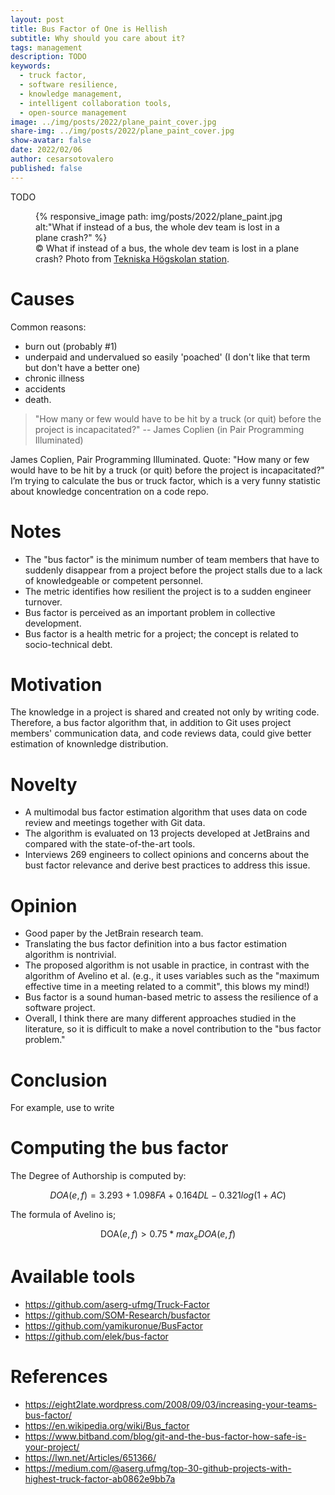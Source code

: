 ```yaml
---
layout: post
title: Bus Factor of One is Hellish
subtitle: Why should you care about it?
tags: management
description: TODO
keywords:
  - truck factor,
  - software resilience,
  - knowledge management,
  - intelligent collaboration tools,
  - open-source management 
image: ../img/posts/2022/plane_paint_cover.jpg
share-img: ../img/posts/2022/plane_paint_cover.jpg
show-avatar: false
date: 2022/02/06
author: cesarsotovalero
published: false
---
```


TODO

<figure class="jb_picture">
  {% responsive_image path: img/posts/2022/plane_paint.jpg alt:"What if instead of a bus, the whole dev team is lost in a plane crash?" %}
  <figcaption class="stroke"> 
    &#169; What if instead of a bus, the whole dev team is lost in a plane crash? Photo from <a href="https://goo.gl/maps/j8GC4KtHEXoKxLpB8">Tekniska Högskolan station</a>.
  </figcaption>
</figure>


# Causes
Common reasons:
- burn out (probably #1)
- underpaid and undervalued so easily 'poached' (I don't like that term but don't have a better one)
- chronic illness
- accidents
- death.

> "How many or few would have to be hit by a truck (or quit) before the project is incapacitated?" -- James Coplien (in Pair Programming Illuminated)

James Coplien, Pair Programming Illuminated. Quote: "How many or few would have to be hit by a truck (or quit) before the project is incapacitated?"
I’m trying to calculate the bus or truck factor, which is a very funny statistic about knowledge concentration on a code repo.

# Notes

- The "bus factor" is the minimum number of team members that have to suddenly disappear from a project before the project stalls due to a lack of knowledgeable or competent personnel.
- The metric identifies how resilient the project is to a sudden engineer turnover.
- Bus factor is perceived as an important problem in collective development.
- Bus factor is a health metric for a project; the concept is related to socio-technical debt.

# Motivation

The knowledge in a project is shared and created not only by writing code.
Therefore, a bus factor algorithm that, in addition to Git uses project members' communication data, and code reviews data, could give better estimation of knownledge distribution.

# Novelty

- A multimodal bus factor estimation algorithm that uses data on code review and meetings together with Git data.
- The algorithm is evaluated on 13 projects developed at JetBrains and compared with the state-of-the-art tools.
- Interviews 269 engineers to collect opinions and concerns about the bust factor relevance and derive best practices to address this issue.

# Opinion

- Good paper by the JetBrain research team.
- Translating the bus factor definition into a bus factor estimation algorithm is nontrivial.
- The proposed algorithm is not usable in practice, in contrast with the algorithm of Avelino et al. (e.g., it uses variables such as the "maximum effective time in a meeting related to a commit", this blows my mind!)
- Bus factor is a sound human-based metric to assess the resilience of a software project.
- Overall, I think there are many different approaches studied in the literature, so it is difficult to make a novel contribution to the "bus factor problem."


# Conclusion

For example, use  to write


# Computing the bus factor 

The Degree of Authorship is computed by:

$$DOA(e,f) = 3.293 + 1.098FA + 0.164DL − 0.321 log(1 + AC)$$


The formula of Avelino is;

$$\text{DOA}(e, f ) > 0.75 * max_{e} DOA(e, f)$$

# Available tools

- https://github.com/aserg-ufmg/Truck-Factor
- https://github.com/SOM-Research/busfactor
- https://github.com/yamikuronue/BusFactor
- https://github.com/elek/bus-factor

# References

- https://eight2late.wordpress.com/2008/09/03/increasing-your-teams-bus-factor/
- https://en.wikipedia.org/wiki/Bus_factor
- https://www.bitband.com/blog/git-and-the-bus-factor-how-safe-is-your-project/
- https://lwn.net/Articles/651366/
- https://medium.com/@aserg.ufmg/top-30-github-projects-with-highest-truck-factor-ab0862e9bb7a


[//]: # (Enable Latex support, see https://zjuwhw.github.io/2017/06/04/MathJax.html)
<script type="text/x-mathjax-config">
MathJax.Hub.Config({
  tex2jax: {
    inlineMath: [['$','$'], ['\\(','\\)']],
    processEscapes: true
  }
});
</script>
<script src="https://polyfill.io/v3/polyfill.min.js?features=es6"></script>
<script id="MathJax-script" async src="https://cdn.jsdelivr.net/npm/mathjax@3/es5/tex-mml-chtml.js"></script>